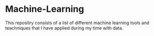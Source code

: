 # Machine-Learning
This repositry consists of a list of different machine learning tools and teachniques that I have applied during my time with data.
